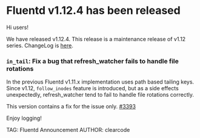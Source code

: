 # Fluentd v1.12.4 has been released

Hi users!

We have released v1.12.4. This release is a maintenance release of v1.12 series.
ChangeLog is [here](https://github.com/fluent/fluentd/blob/v1.12.4/CHANGELOG.md#release-v1124---20210526).

### `in_tail`: Fix a bug that refresh_watcher fails to handle file rotations

In the previous Fluentd v1.11.x implementation uses path based tailing keys.
Since v1.12, `follow_inodes` feature is introduced, but as a side effects unexpectedly,
 refresh_watcher tend to fail to handle file rotations correctly.

This version contains a fix for the issue only. [#3393](https://github.com/fluent/fluentd/pull/3393)

Enjoy logging!

TAG: Fluentd Announcement
AUTHOR: clearcode
